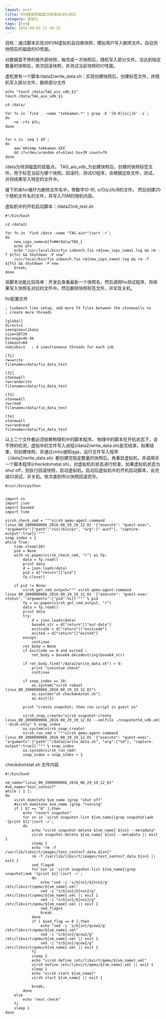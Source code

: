 ```yaml
---
layout: post
title: KVM虚拟机磁盘IO性能自动化测试
category: 虚拟化
tags: [kvm]
date: 2016-09-02 11:36:22
---
```


目标：通过脚本实现对KVM虚拟机自动做快照，模拟用户写入删除文件。自动测快照后的磁盘的IO性能。

对数据盘不停的做外部快照，每完成一次快照后，随机写入部分文件。当达到指定数量的快照后，依次回滚快照，并测试当前快照的IO性能。


虚机里有一个脚本/data2/write_data.sh：实现创建快照后，创建标签文件，并随机写入部分文件，删除部分文件

```
echo "touch /data/TAG_aio_vdb_$1"
touch /data/TAG_aio_vdb_$1

cd /data/

for fn in `find . -name "tekkaman.*" | grep -E '[0-9]|o|j|b' -i`;
do
	rm -rfv $fn;
done


for n in `seq 1 20`;
do
	aa=`mktemp tekkaman.XXX`
	dd if=/dev/urandom of=${aa} bs=1M count=70
done

```

/data为待测磁盘的挂载点。
TAG_aio_vdb_为创建快照后，创建的快照标签文件，用于标签当前为哪个快照。回滚时，测试IO程序，会根据这些文件，测试，并将结果写入特定的文件中。

接下的来for循环为删除文件名中，带数字(0-9), o/O/j/J/b/B的文件。
然后创建20个随机文件名的文件，并写入70M的随机内容。


虚拟机中的开机启动脚本：/data2/init_test.sh

```
#!/bin/bash

cd /data2/

for fn in `find /data -name "TAG_aio*"|sort -r`;
do
	new_iops_name=${fn##/data/TAG_}
	echo $fn
	echo "/usr/local/bin/fio iobench.fio >${new_iops_name}.log && rm -f ${fn} && Shutdown -P now"
	/usr/local/bin/fio iobench.fio >${new_iops_name}.log && rm -f ${fn} && shutdown -P now
	break;
done

```
该脚本功能比较简单：开发后查看最新一个快照名，然后调用fio测试程序，将结果写入快照名对应的文件中。然后删除快照标签文件，并实现关机。


fio配置文件

```
; tiobench like setup, add more fX files between the stonewalls to
; create more threads

[global]
direct=1
ioengine=libaio
size=3072m
bsrange=4k-4k
timeout=60
numjobs=1	; 4 simultaneous threads for each job

[f1]
rw=write
filename=/data/fio_data_test

[f2]
stonewall
rw=randwrite
filename=/data/fio_data_test

[f3]
stonewall
rw=read
filename=/data/fio_data_test

[f4]
stonewall
rw=randread
filename=/data/fio_data_test

```

以上二个文件都必须依赖物理机中的脚本程序。 物理中的脚本在开机状态下，会不停的检测，虚拟中的文件写入进程(/data2/write_data.sh)是否结束，如果结束，则创建快照，并通过virtio通知qga，运行文件写入程序（/data2/write_data.sh). 都创建完指定数量的快照后，再重启虚拟机，并调用另一个脚本程序(checkdomstat.sh)，对虚拟机的状态进行检查，如果虚拟机状态为shut off，则执行回滚快照，启动虚拟机。启动后虚拟机中的开机启动脚本，会完成IO测试，并关机。依次直到所以快照回滚完毕。

```
#/usr/bin/python


import os
import json
import base64
import time

virsh_check_cmd = """virsh qemu-agent-command linux_00_2000000066_2016_08_29_19_12_01 '{"execute": "guest-exec", "arguments":{"path":"/usr/bin/ps", "arg":["-auxf"], "capture-output":true}}'"""
snap_index = 1
while True:
	time.sleep(10)
	pid = None
	with os.popen(virsh_check_cmd, "r") as fp:
		data = fp.read()
		print data
		d = json.loads(data)
		pid = d["return"]["pid"]
		fp.close()
	
	if pid != None:
		virsh_get_cmd_output=""" virsh qemu-agent-command linux_00_2000000066_2016_08_29_19_12_01 '{"execute": "guest-exec-status", "arguments":{"pid":%s}}'""" % pid
		fp = os.popen(virsh_get_cmd_output, "r")
		data = fp.read()
		print data
		try:
			d = json.loads(data)
			base64_str = d["return"]["out-data"]
			exitcode = d["return"]["exitcode"]
			exited = d["return"]["exited"]
		except:
			continue
		ret_body = None
		if exitcode == 0 and exited :
			ret_body = base64.decodestring(base64_str)
	
		if ret_body.find("/data2/write_data.sh") > 0:
			print "conintue check"
			continue

		if snap_index == 10:
			os.system("virsh reboot linux_00_2000000066_2016_08_29_19_12_01")	
			os.system("sh checkdomstat.sh")
			os.exit(1)
	
		print "create snapshot; then run script in guest os"
	
		virsh_snap_create="virsh snapshot-create linux_00_2000000066_2016_08_29_19_12_01 --xmlfile ./snapshot%d_vdb.xml --disk-only" % snap_index
		os.system(virsh_snap_create)
		virsh_run_cmd = """virsh qemu-agent-command linux_00_2000000066_2016_08_29_19_12_01 '{"execute": "guest-exec", "arguments":{"path":"/data2/write_data.sh", "arg":["%d"], "capture-output":true}}'""" % snap_index
		os.system(virsh_run_cmd)
		snap_index = snap_index + 1

```

checkdomstat.sh 文件内容
```
#!/bin/bash

vm_name="linux_00_2000000066_2016_08_29_19_12_01"
#vm_name="test_centos7"
while [ 1 ];
do
	virsh domstate $vm_name |grep "shut off"
	#virsh domstate $vm_name |grep "running"
	if [ $? == "0" ];then
		echo "revert snapshot"
		for sn in `virsh snapshot-list ${vm_name}|grep snapshot|awk '{print $1}'|sort -r`;
		do
			echo "virsh snapshot-delete ${vm_name} ${sn} --metadata"
			virsh snapshot-delete ${vm_name} ${sn} --metadata || exit 1
			sleep 1
			echo "rm -f /var/lib/libvirt/images/test_centos7_data.${sn}"
			rm -f /var/lib/libvirt/images/test_centos7_data.${sn} || exit 1
			sed_flag=0
			for nsn in `virsh snapshot-list ${vm_name}|grep snapshot|awk '{print $1}'|sort -r`;
			do
				echo "sed -i 's/${sn}/${nsn}/g' /etc/libvirt/qemu/${vm_name}.xml"
				sed -i "s/${sn}/${nsn}/g" /etc/libvirt/qemu/${vm_name}.xml || exit 1
				sed -i "s/${sn}/${nsn}/g" /etc/libvirt/qemu/${vm_name}.xml || exit 1
				sed_flag=1
				break
			done
			if [ $sed_flag == 0 ];then
				echo "sed -i 's/${sn}/qcow2/g' /etc/libvirt/qemu/${vm_name}.xml"
				sed -i "s/${sn}/qcow2/g" /etc/libvirt/qemu/${vm_name}.xml || exit 1
				sed -i "s/${sn}/qcow2/g" /etc/libvirt/qemu/${vm_name}.xml || exit 1
			fi
			sleep 2
			echo "virsh define /etc/libvirt/qemu/${vm_name}.xml"
			virsh define /etc/libvirt/qemu/${vm_name}.xml || exit 1
			sleep 1
			echo "virsh start ${vm_name}"
			virsh start ${vm_name} || exit 1

			break;
		done
	else
		echo "next check"
	fi
	sleep 1
done

```
